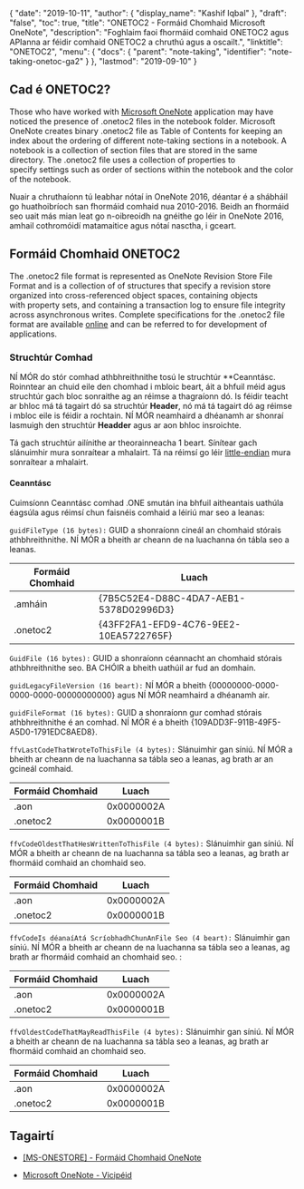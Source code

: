{
  "date": "2019-10-11",
  "author": {
    "display_name": "Kashif Iqbal"
},
  "draft": "false",
  "toc": true,
  "title": "ONETOC2 - Formáid Chomhaid Microsoft OneNote",
  "description": "Foghlaim faoi fhormáid comhaid ONETOC2 agus APIanna ar féidir comhaid ONETOC2 a chruthú agus a oscailt.",
  "linktitle": "ONETOC2",
  "menu": {
    "docs": {
      "parent": "note-taking",
      "identifier": "note-taking-onetoc-ga2"
}
},
  "lastmod": "2019-09-10"
}

## Cad é ONETOC2? ##

Those who have worked with [Microsoft OneNote](https://products.office.com/en-us/onenote/digital-note-taking-app) application may have noticed the presence of .onetoc2 files in the notebook folder. Microsoft OneNote creates binary .onetoc2 file as Table of Contents for keeping an index about the ordering of different note-taking sections in a notebook. A notebook is a collection of section files that are stored in the same directory. The .onetoc2 file uses a collection of properties to specify settings such as order of sections within the notebook and the color of the notebook.

Nuair a chruthaíonn tú leabhar nótaí in OneNote 2016, déantar é a shábháil go huathoibríoch san fhormáid comhaid nua 2010-2016. Beidh an fhormáid seo uait más mian leat go n-oibreoidh na gnéithe go léir in OneNote 2016, amhail cothromóidí matamaitice agus nótaí nasctha, i gceart.

## Formáid Chomhaid ONETOC2 ##

The .onetoc2 file format is represented as OneNote Revision Store File Format and is a collection of of structures that specify a revision store organized into cross-referenced object spaces, containing objects with property sets, and containing a transaction log to ensure file integrity across asynchronous writes. Complete specifications for the .onetoc2 file format are available [online](https://msdn.microsoft.com/en-us/library/dd951288(v#office.12).aspx) and can be referred to for development of applications.

### Struchtúr Comhad ###

NÍ MÓR do stór comhad athbhreithnithe tosú le struchtúr **Ceanntásc. Roinntear an chuid eile den chomhad i mbloic beart, áit a bhfuil méid agus struchtúr gach bloc sonraithe ag an réimse a thagraíonn dó. Is féidir teacht ar bhloc má tá tagairt dó sa struchtúr **Header**, nó má tá tagairt dó ag réimse i mbloc eile is féidir a rochtain. NÍ MÓR neamhaird a dhéanamh ar shonraí lasmuigh den struchtúr **Headder** agus ar aon bhloc insroichte.

Tá gach struchtúr ailínithe ar theorainneacha 1 beart. Sínítear gach slánuimhir mura sonraítear a mhalairt. Tá na réimsí go léir [little-endian](https://msdn.microsoft.com/en-us/library/dd773246(v#office.12).aspx#gt_079478cb-f4c5-4ce5-b72b-2144da5d2ce7) mura sonraítear a mhalairt.

#### Ceanntásc ####

Cuimsíonn Ceanntásc comhad .ONE smután ina bhfuil aitheantais uathúla éagsúla agus réimsí chun faisnéis comhaid a léiriú mar seo a leanas:

`guidFileType (16 bytes):` GUID a shonraíonn cineál an chomhaid stórais athbhreithnithe. NÍ MÓR a bheith ar cheann de na luachanna ón tábla seo a leanas.

|Formáid Chomhaid|Luach
--- | --- |
|.amháin|{7B5C52E4-D88C-4DA7-AEB1-5378D02996D3}
|.onetoc2|{43FF2FA1-EFD9-4C76-9EE2-10EA5722765F}

`GuidFile (16 bytes):` GUID a shonraíonn céannacht an chomhaid stórais athbhreithnithe seo. BA CHÓIR a bheith uathúil ar fud an domhain.

`guidLegacyFileVersion (16 beart):` NÍ MÓR a bheith {00000000-0000-0000-0000-00000000000} agus NÍ MÓR neamhaird a dhéanamh air.

`guidFileFormat (16 bytes):` GUID a shonraíonn gur comhad stórais athbhreithnithe é an comhad. NÍ MÓR é a bheith {109ADD3F-911B-49F5-A5D0-1791EDC8AED8}.

`ffvLastCodeThatWroteToThisFile (4 bytes):` Slánuimhir gan síniú. NÍ MÓR a bheith ar cheann de na luachanna sa tábla seo a leanas, ag brath ar an gcineál comhaid.

|Formáid Chomhaid|Luach
--- | --- |
|.aon|0x0000002A
|.onetoc2|0x0000001B

`ffvCodeOldestThatHesWrittenToThisFile (4 bytes):` Slánuimhir gan síniú. NÍ MÓR a bheith ar cheann de na luachanna sa tábla seo a leanas, ag brath ar fhormáid comhaid an chomhaid seo.


|Formáid Chomhaid|Luach
--- | --- |
|.aon|0x0000002A
|.onetoc2|0x0000001B

`ffvCodeIs déanaíAtá ScríobhadhChunAnFile Seo (4 beart):` Slánuimhir gan síniú. NÍ MÓR a bheith ar cheann de na luachanna sa tábla seo a leanas, ag brath ar fhormáid comhaid an chomhaid seo.
:


|Formáid Chomhaid|Luach
--- | --- |
|.aon|0x0000002A
|.onetoc2|0x0000001B

`ffvOldestCodeThatMayReadThisFile (4 bytes):` Slánuimhir gan síniú. NÍ MÓR a bheith ar cheann de na luachanna sa tábla seo a leanas, ag brath ar fhormáid comhaid an chomhaid seo.


|Formáid Chomhaid|Luach
--- | --- |
|.aon|0x0000002A
|.onetoc2|0x0000001B

## Tagairtí ##

* [[MS-ONESTORE] - Formáid Chomhaid OneNote](https://msdn.microsoft.com/en-us/library/dd951288(v#office.12).aspx)

* [Microsoft OneNote - Vicipéid](https://ga.wikipedia.org/wiki/Microsoft_OneNote#References)



